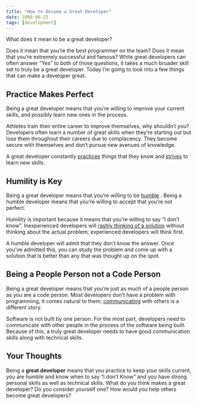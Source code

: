 ```yaml
---
title: "How to Become a Great Developer"
date: 2008-06-25
tags: [development]
---
```


What does it mean to be a great developer?

Does it mean that you’re the best programmer on the team? Does it mean that you’re extremely successful and famous? While great developers can often answer “Yes” to both of those questions, it takes a much broader skill set to truly be a great developer. Today I’m going to look into a few things that can make a developer great.

## Practice Makes Perfect
Being a great developer means that you’re willing to improve your current skills, and possibly learn new ones in the process.

Athletes train their entire career to improve themselves, why shouldn’t you? Developers often learn a number of great skills when they’re starting out but lose them throughout their careers due to complacency. They become secure with themselves and don’t pursue new avenues of knowledge.

A great developer constantly  [practices](https://web.archive.org/web/20080806161323/http://www.craigbailey.net/live/post/2008/06/Great-developers.aspx)  things that they know and  [strives](https://web.archive.org/web/20080806161323/http://blogs.msdn.com/acoat/archive/2008/06/24/how-do-you-become-a-successful-developer.aspx)  to learn new skills.

## Humility is Key
Being a great developer means that you’re willing to be  [humble](http://www.philosophicalgeek.com/2008/01/20/5-attributes-of-highly-effective-programmers/) . Being a humble developer means that you’re willing to accept that you’re not perfect.

Humility is important because it means that you’re willing to say “I don’t know”. Inexperienced developers will  [rashly thinking of a solution](https://web.archive.org/web/20080806161323/http://devjargon.com/management/theres-always-a-solution/)  without thinking about the actual problem; experienced developers will think first.

A humble developer will admit that they don’t know the answer. Once you’ve admitted this, you can study the problem and come up with a solution that is better than any that was thought up on the spot.

## Being a People Person not a Code Person
Being a great developer means that you’re just as much of a people person as you are a code person. Most developers don’t have a problem with programming, it comes natural to them;  [communicating](https://web.archive.org/web/20080806161323/http://devjargon.com/management/kicking-and-screaming/)  with others is a different story.

Software is not built by one person. For the most part, developers need to communicate with other people in the process of the software being built. Because of this, a truly great developer needs to have good communication skills along with technical skills.

## Your Thoughts
Being a **great developer** means that you practice to keep your skills current, you are humble and know when to say “I don’t Know” and you have strong personal skills as well as technical skills. What do you think makes a great developer? Do you consider yourself one? How would you help others become great developers?
